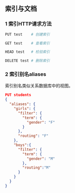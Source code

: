 ## 索引与文档



### 1 索引HTTP请求方法

```bash
PUT test	# 创建索引

GET test	# 查看索引

HEAD test	# 检验索引

DELETE test	# 删除索引
```



### 2 索引别名aliases

索引别名类似关系数据库中的视图。

```json
PUT students
{
  "aliases": {
    "girls": {
      "filter": {
        "term": {
          "gender": "F"
        }
      },
      "routing": "F"
    },
    "boys":{
      "filter": {
        "term": {
          "gender": "M"
        },
        "routing":"M"
      }
    }
  }
}
```





